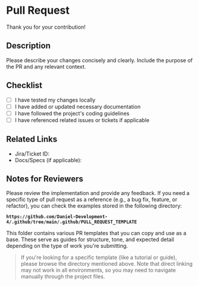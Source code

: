 # Pull Request

Thank you for your contribution!

## Description

Please describe your changes concisely and clearly. Include the purpose of the PR and any relevant context.

## Checklist

- [ ] I have tested my changes locally
- [ ] I have added or updated necessary documentation
- [ ] I have followed the project's coding guidelines
- [ ] I have referenced related issues or tickets if applicable

## Related Links

- Jira/Ticket ID:
- Docs/Specs (if applicable):

## Notes for Reviewers

Please review the implementation and provide any feedback. If you need a specific type of pull request as a reference (e.g., a bug fix, feature, or refactor), you can check the examples stored in the following directory:

**`https://github.com/Daniel-Development-4/.github/tree/main/.github/PULL_REQUEST_TEMPLATE`**

This folder contains various PR templates that you can copy and use as a base. These serve as guides for structure, tone, and expected detail depending on the type of work you're submitting.

> If you're looking for a specific template (like a tutorial or guide), please browse the directory mentioned above. Note that direct linking may not work in all environments, so you may need to navigate manually through the project files.
